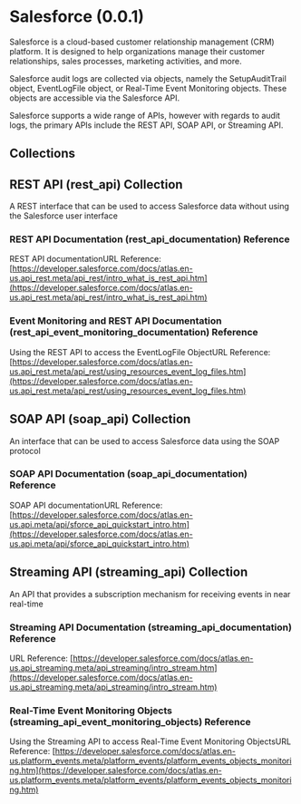 # Salesforce (0.0.1)

Salesforce is a cloud-based customer relationship management (CRM) platform. It is designed to help organizations manage their customer relationships, sales processes, marketing activities, and more.

Salesforce audit logs are collected via objects, namely the SetupAuditTrail object, EventLogFile object, or Real-Time Event Monitoring objects. These objects are accessible via the Salesforce API.

Salesforce supports a wide range of APIs, however with regards to audit logs, the primary APIs include the REST API, SOAP API, or Streaming API.

## Collections

## REST API (rest_api) Collection

A REST interface that can be used to access Salesforce data without using the Salesforce user interface

### REST API Documentation (rest_api_documentation) Reference

REST API documentationURL Reference: [https://developer.salesforce.com/docs/atlas.en-us.api_rest.meta/api_rest/intro_what_is_rest_api.htm](https://developer.salesforce.com/docs/atlas.en-us.api_rest.meta/api_rest/intro_what_is_rest_api.htm)
### Event Monitoring and REST API Documentation (rest_api_event_monitoring_documentation) Reference

Using the REST API to access the EventLogFile ObjectURL Reference: [https://developer.salesforce.com/docs/atlas.en-us.api_rest.meta/api_rest/using_resources_event_log_files.htm](https://developer.salesforce.com/docs/atlas.en-us.api_rest.meta/api_rest/using_resources_event_log_files.htm)


## SOAP API (soap_api) Collection

An interface that can be used to access Salesforce data using the SOAP protocol

### SOAP API Documentation (soap_api_documentation) Reference

SOAP API documentationURL Reference: [https://developer.salesforce.com/docs/atlas.en-us.api.meta/api/sforce_api_quickstart_intro.htm](https://developer.salesforce.com/docs/atlas.en-us.api.meta/api/sforce_api_quickstart_intro.htm)


## Streaming API (streaming_api) Collection

An API that provides a subscription mechanism for receiving events in near real-time

### Streaming API Documentation (streaming_api_documentation) Reference

URL Reference: [https://developer.salesforce.com/docs/atlas.en-us.api_streaming.meta/api_streaming/intro_stream.htm](https://developer.salesforce.com/docs/atlas.en-us.api_streaming.meta/api_streaming/intro_stream.htm)
### Real-Time Event Monitoring Objects (streaming_api_event_monitoring_objects) Reference

Using the Streaming API to access Real-Time Event Monitoring ObjectsURL Reference: [https://developer.salesforce.com/docs/atlas.en-us.platform_events.meta/platform_events/platform_events_objects_monitoring.htm](https://developer.salesforce.com/docs/atlas.en-us.platform_events.meta/platform_events/platform_events_objects_monitoring.htm)
